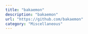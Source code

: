 ```yaml
---
title: "bakaemon"
description: "bakaemon"
url: "https://github.com/bakaemon"
category: "Miscellaneous"
---
```

